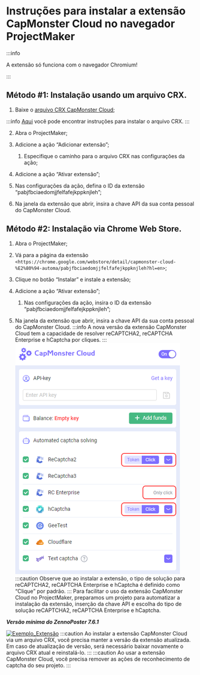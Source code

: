 ﻿---
sidebar_position: 3
sidebar_label: Instruções para instalar a extensão no navegador ProjectMaker
---

# Instruções para instalar a extensão CapMonster Cloud no navegador ProjectMaker

:::info

A extensão só funciona com o navegador Chromium!

:::

## **Método #1: Instalação usando um arquivo CRX.**
1. Baixe o [arquivo CRX CapMonster Cloud](https://chrome.google.com/webstore/detail/capmonster-cloud-%E2%80%94-automa/pabjfbciaedomjjfelfafejkppknjleh?hl=en);

:::info
[Aqui](https://zennolab.atlassian.net/wiki/spaces/RU/pages/2081423361#%D0%9A%D0%B0%D0%BA-%D1%81%D0%BA%D0%B0%D1%87%D0%B0%D1%82%D1%8C-crx-%D1%84%D0%B0%D0%B9%D0%BB-%D1%80%D0%B0%D1%81%D1%88%D0%B8%D1%80%D0%B5%D0%BD%D0%B8%D1%8F) você pode encontrar instruções para instalar o arquivo CRX.
:::

2. Abra o ProjectMaker;

3. Adicione a ação “Adicionar extensão”;

    1. Especifique o caminho para o arquivo CRX nas configurações da ação;

4. Adicione a ação “Ativar extensão”;

5. Nas configurações da ação, defina o ID da extensão “pabjfbciaedomjjfelfafejkppknjleh”;

6. Na janela da extensão que abrir, insira a chave API da sua conta pessoal do CapMonster Cloud.
## **Método #2: Instalação via Chrome Web Store.**
1. Abra o ProjectMaker;
2. Vá para a página da extensão `<https://chrome.google.com/webstore/detail/capmonster-cloud-%E2%80%94-automa/pabjfbciaedomjjfelfafejkppknjleh?hl=en>`;
3. Clique no botão “Instalar” e instale a extensão;
4. Adicione a ação “Ativar extensão”;

    1. Nas configurações da ação, insira o ID da extensão “pabjfbciaedomjjfelfafejkppknjleh”;

5. Na janela da extensão que abrir, insira a chave API da sua conta pessoal do CapMonster Cloud.
:::info
A nova versão da extensão CapMonster Cloud tem a capacidade de resolver reCAPTCHA2, reCAPTCHA Enterprise e hCaptcha por cliques.
:::
![](./images/install-instruction/ext.png) 
:::caution
Observe que ao instalar a extensão, o tipo de solução para reCAPTCHA2, reCAPTCHA Enterprise e hCaptcha é definido como “Clique” por padrão.
:::
Para facilitar o uso da extensão CapMonster Cloud no ProjectMaker, preparamos um projeto para automatizar a instalação da extensão, inserção da chave API e escolha do tipo de solução reCAPTCHA2, reCAPTCHA Enterprise e hCaptcha.

***Versão mínima do ZennoPoster 7.6.1***

[![Exemplo_Extensão](./images/install-instruction/Aspose.Words.d33c25f1-0d68-4361-bcfb-da50f3892df4.002.png)](https://drive.google.com/file/d/1eOv1wXnjf202yDavB4051-XFM7vUGiGN/view?usp=sharing)
:::caution
Ao instalar a extensão CapMonster Cloud via um arquivo CRX, você precisa manter a versão da extensão atualizada. Em caso de atualização de versão, será necessário baixar novamente o arquivo CRX atual e reinstalá-lo.
:::
:::caution
Ao usar a extensão CapMonster Cloud, você precisa remover as ações de reconhecimento de captcha do seu projeto.
:::